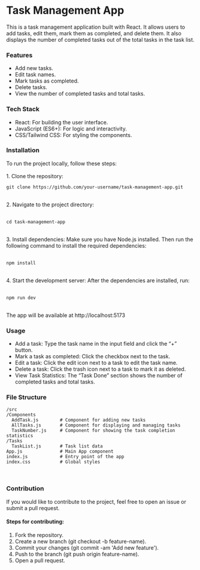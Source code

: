 # Task Management App

This is a task management application built with React. It allows users to add tasks, edit them, mark them as completed, and delete them. It also displays the number of completed tasks out of the total tasks in the task list.

<h3>Features</h3>

-	Add new tasks.
-	Edit task names.
-	Mark tasks as completed.
-	Delete tasks.
-	View the number of completed tasks and total tasks.

<h3>Tech Stack</h3>

-	React: For building the user interface.
-	JavaScript (ES6+): For logic and interactivity.
-	CSS/Tailwind CSS: For styling the components.

<h3>Installation</h3>

To run the project locally, follow these steps:<br><br>
	1.	Clone the repository: <br>
 
    git clone https://github.com/your-username/task-management-app.git

 <br>
 	2.	Navigate to the project directory:<br><br>
  
    cd task-management-app
    
  <br>
  3.	Install dependencies:
Make sure you have Node.js installed. Then run the following command to install the required dependencies:<br><br>

    npm install
    
<br>
	4.	Start the development server:
After the dependencies are installed, run:<br><br>

    npm run dev

  <br>
The app will be available at http://localhost:5173

<h3>Usage</h3>

-	Add a task: Type the task name in the input field and click the “+” button.
-	Mark a task as completed: Click the checkbox next to the task.
-	Edit a task: Click the edit icon next to a task to edit the task name.
-	Delete a task: Click the trash icon next to a task to mark it as deleted.
-	View Task Statistics: The “Task Done” section shows the number of completed tasks and total tasks.<br>

<h3>File Structure</h3>

    /src
    /Components
      AddTask.js        # Component for adding new tasks
      AllTasks.js       # Component for displaying and managing tasks
      TaskNumber.js     # Component for showing the task completion statistics
    /Tasks
      TaskList.js       # Task list data
    App.js              # Main App component
    index.js            # Entry point of the app
    index.css           # Global styles

<br>
<h3>Contribution</h3>

If you would like to contribute to the project, feel free to open an issue or submit a pull request.

<h4>Steps for contributing:</h4>

1.	Fork the repository.
2.	Create a new branch (git checkout -b feature-name).
3.	Commit your changes (git commit -am 'Add new feature').
4.	Push to the branch (git push origin feature-name).
5.	Open a pull request.